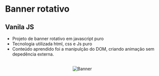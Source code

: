# Banner rotativo

## Vanila JS

- Projeto de banner rotativo em javascript puro
- Tecnologia utilizada html, css e Js puro
- Conteúdo aprendido foi a manipulção do DOM, criando animação sem depedência externa.
<br/><br/>

<p align = " center">
  <img src="banner-rotativo.gif" alt="Banner">
</p>